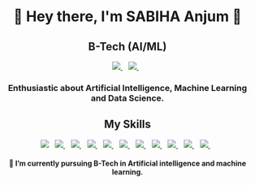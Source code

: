 <h1 align='center'>
  👋 Hey there, I'm SABIHA Anjum 👋
</h1>

<p align='center'>
  <h2 align='center'> B-Tech (AI/ML) </h2>
</p>

<p align='center'>
  
  <a href="https://www.linkedin.com/in/sabiha-anjum-7145b8254/">
    <img src="https://img.shields.io/badge/linkedin-%230077B5.svg?&style=for-the-badge&logo=linkedin&logoColor=white" />
  </a>&nbsp;&nbsp;
   <a href="https://twitter.com/Sabiha_Anjum25">
    <img src="https://img.shields.io/badge/Twitter-1DA1F2?style=for-the-badge&logo=twitter&logoColor=white" />        
  </a>&nbsp;&nbsp;
  
 
 
</p>

<h3 align='center'>
Enthusiastic about Artificial Intelligence, Machine Learning and Data Science.
</h3>


<h2 align='center'> My Skills </h2>

<p align='center'>
  <a href="https://www.python.org/"><img src="https://img.shields.io/badge/Python-FFD43B?style=for-the-badge&logo=python&logoColor=darkgreen" /></a>&nbsp;&nbsp;
   <a href="https://cplusplus.com/"><img src="https://img.shields.io/badge/TensorFlow-FF6F00?style=for-the-badge&logo=TensorFlow&logoColor=white" />
  </a>&nbsp;&nbsp;
    <a href="https://numpy.org/"><img src="https://img.shields.io/badge/Numpy-777BB4?style=for-the-badge&logo=numpy&logoColor=white"/>
  </a>&nbsp;&nbsp;
   <a href="https://pandas.pydata.org/"><img src="https://img.shields.io/badge/Pandas-2C2D72?style=for-the-badge&logo=pandas&logoColor=white"/>
  </a>&nbsp;&nbsp;
   <a href="https://plotly.com/"><img src="https://img.shields.io/badge/Plotly-239120?style=for-the-badge&logo=plotly&logoColor=white"/>
  </a>&nbsp;&nbsp;
   <a href="https://github.com/"><img src=" https://img.shields.io/badge/GitHub-100000?style=for-the-badge&logo=github&logoColor=white"/>
  </a>&nbsp;&nbsp;
   <a href="https://www.anaconda.com//"><img src="https://img.shields.io/badge/conda-342B029.svg?&style=for-the-badge&logo=anaconda&logoColor=white"/>
  </a>&nbsp;&nbsp;
   <a href="https://jupyter.org/"><img src="https://img.shields.io/badge/Jupyter-F37626.svg?&style=for-the-badge&logo=Jupyter&logoColor=white"/>
  </a>&nbsp;&nbsp;
    <a href="https://colab.research.google.comg/"><img src="https://img.shields.io/badge/Colab-F9AB00?style=for-the-badge&logo=googlecolab&color=525252"/>
  </a>&nbsp;&nbsp;
   <a href="https://www.spyder-ide.org/"><img src="https://img.shields.io/badge/Spyder%20Ide-FF0000?style=for-the-badge&logo=spyder%20ide&logoColor=white"/>
  </a>&nbsp;&nbsp;
   <a href="https://www.linux.org/"><img src="https://img.shields.io/badge/Linux-FCC624?style=for-the-badge&logo=linux&logoColor=black"/>
  </a>&nbsp;&nbsp;
</p>


 
 <h4 align='center'>
    🔭 I’m currently pursuing B-Tech in Artificial intelligence and machine learning.
 </h4>

   
